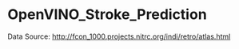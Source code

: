 # OpenVINO_Stroke_Prediction

Data Source: http://fcon_1000.projects.nitrc.org/indi/retro/atlas.html

 
